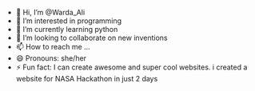 - 👋 Hi, I’m @Warda_Ali
- 👀 I’m interested in programming 
- 🌱 I’m currently learning python 
- 💞️ I’m looking to collaborate on new inventions
- 📫 How to reach me ...
- 😄 Pronouns: she/her
- ⚡ Fun fact: I can create awesome and super cool websites. i created a website for NASA Hackathon in just 2 days

<!---
Warda-016/Warda-016 is a ✨ special ✨ repository because its `README.md` (this file) appears on your GitHub profile.
You can click the Preview link to take a look at your changes.
--->
